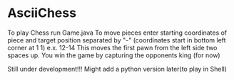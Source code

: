 # AsciiChess
To play Chess run Game.java
To move pieces enter starting coordinates of piece and target position separated by "-" (coordinates start in bottom left corner at 1 1)
e.x. 12-14 This moves the first pawn from the left side two spaces up.
You win the game by capturing the opponents king (for now)

Still under development!!!
Might add a python version later(to play in Shell)
